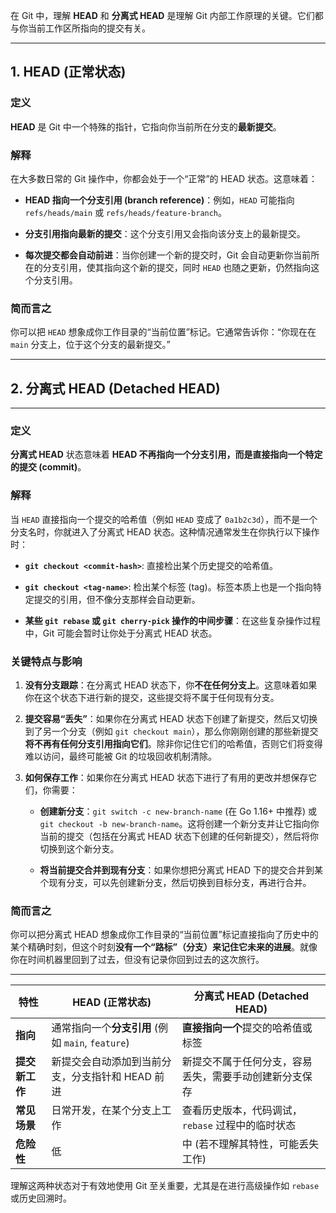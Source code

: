 在 Git 中，理解 **HEAD** 和 **分离式 HEAD** 是理解 Git 内部工作原理的关键。它们都与你当前工作区所指向的提交有关。

---

## 1. HEAD (正常状态)

### 定义

**HEAD** 是 Git 中一个特殊的指针，它指向你当前所在分支的**最新提交**。

### 解释

在大多数日常的 Git 操作中，你都会处于一个“正常”的 HEAD 状态。这意味着：

- **HEAD 指向一个分支引用 (branch reference)**：例如，`HEAD` 可能指向 `refs/heads/main` 或 `refs/heads/feature-branch`。
    
- **分支引用指向最新的提交**：这个分支引用又会指向该分支上的最新提交。
    
- **每次提交都会自动前进**：当你创建一个新的提交时，Git 会自动更新你当前所在的分支引用，使其指向这个新的提交，同时 `HEAD` 也随之更新，仍然指向这个分支引用。
    

### 简而言之

你可以把 `HEAD` 想象成你工作目录的“当前位置”标记。它通常告诉你：“你现在在 `main` 分支上，位于这个分支的最新提交。”

---

## 2. 分离式 HEAD (Detached HEAD)

---

### 定义

**分离式 HEAD** 状态意味着 **HEAD 不再指向一个分支引用，而是直接指向一个特定的提交 (commit)**。

### 解释

当 `HEAD` 直接指向一个提交的哈希值（例如 `HEAD` 变成了 `0a1b2c3d`），而不是一个分支名时，你就进入了分离式 HEAD 状态。这种情况通常发生在你执行以下操作时：

- **`git checkout <commit-hash>`**: 直接检出某个历史提交的哈希值。
    
- **`git checkout <tag-name>`**: 检出某个标签 (tag)。标签本质上也是一个指向特定提交的引用，但不像分支那样会自动更新。
    
- **某些 `git rebase` 或 `git cherry-pick` 操作的中间步骤**：在这些复杂操作过程中，Git 可能会暂时让你处于分离式 HEAD 状态。
    

### 关键特点与影响

1. **没有分支跟踪**：在分离式 HEAD 状态下，你**不在任何分支上**。这意味着如果你在这个状态下进行新的提交，这些提交将不属于任何现有分支。
    
2. **提交容易“丢失”**：如果你在分离式 HEAD 状态下创建了新提交，然后又切换到了另一个分支（例如 `git checkout main`），那么你刚刚创建的那些新提交**将不再有任何分支引用指向它们**。除非你记住它们的哈希值，否则它们将变得难以访问，最终可能被 Git 的垃圾回收机制清除。
    
3. **如何保存工作**：如果你在分离式 HEAD 状态下进行了有用的更改并想保存它们，你需要：
    
    - **创建新分支**：`git switch -c new-branch-name` (在 Go 1.16+ 中推荐) 或 `git checkout -b new-branch-name`。这将创建一个新分支并让它指向你当前的提交（包括在分离式 HEAD 状态下创建的任何新提交），然后将你切换到这个新分支。
        
    - **将当前提交合并到现有分支**：如果你想把分离式 HEAD 下的提交合并到某个现有分支，可以先创建新分支，然后切换到目标分支，再进行合并。
        

### 简而言之

你可以把分离式 HEAD 想象成你工作目录的“当前位置”标记直接指向了历史中的某个精确时刻，但这个时刻**没有一个“路标”（分支）来记住它未来的进展**。就像你在时间机器里回到了过去，但没有记录你回到过去的这次旅行。

---

|特性|**HEAD (正常状态)**|**分离式 HEAD (Detached HEAD)**|
|---|---|---|
|**指向**|通常指向一个**分支引用** (例如 `main`, `feature`)|**直接指向一个**提交的哈希值或标签|
|**提交新工作**|新提交会自动添加到当前分支，分支指针和 HEAD 前进|新提交不属于任何分支，容易丢失，需要手动创建新分支保存|
|**常见场景**|日常开发，在某个分支上工作|查看历史版本，代码调试，`rebase` 过程中的临时状态|
|**危险性**|低|中 (若不理解其特性，可能丢失工作)|

理解这两种状态对于有效地使用 Git 至关重要，尤其是在进行高级操作如 `rebase` 或历史回溯时。